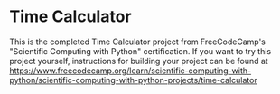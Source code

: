 # Time Calculator

This is the completed Time Calculator project from FreeCodeCamp's "Scientific Computing with Python" certification. If you want to try this project yourself, instructions for building your project can be found at https://www.freecodecamp.org/learn/scientific-computing-with-python/scientific-computing-with-python-projects/time-calculator
